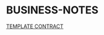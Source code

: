 # BUSINESS-NOTES

[TEMPLATE CONTRACT](https://www.lawinsider.com/search?q=web+development&_index=contract)
